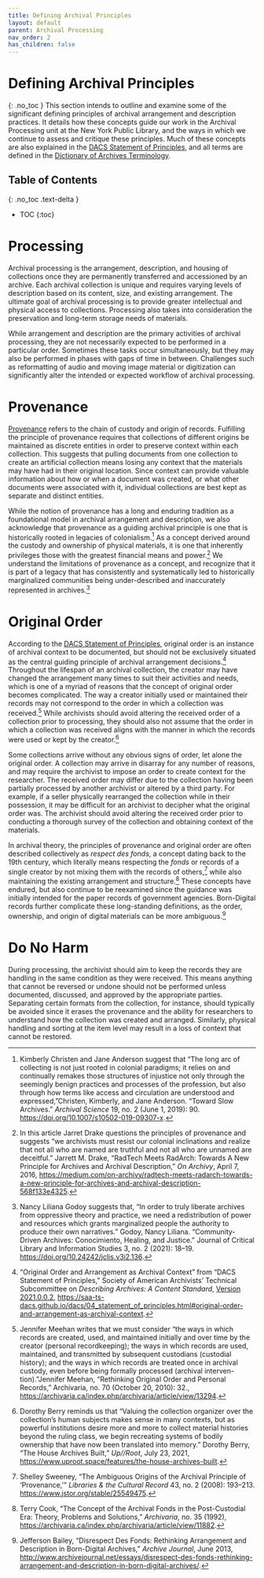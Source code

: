 ```yaml
---
title: Defining Archival Principles
layout: default
parent: Archival Processing
nav_order: 2
has_children: false
---
```

# Defining Archival Principles
{: .no_toc }
This section intends to outline and examine some of the significant defining principles of archival arrangement and description practices. It details how these concepts guide our work in the Archival Processing unit at the New York Public Library, and the ways in which we continue to assess and critique these principles. Much of these concepts are also explained in the [DACS Statement of Principles](https://saa-ts-dacs.github.io/dacs/04_statement_of_principles.html), and all terms are defined in the [Dictionary of Archives Terminology](https://dictionary.archivists.org/).

## Table of Contents
{: .no_toc .text-delta }

- TOC
{:toc}

# Processing
Archival processing is the arrangement, description, and housing of collections once they are permanently transferred and accessioned by an archive. Each archival collection is unique and requires varying levels of description based on its content, size, and existing arrangement. The ultimate goal of archival processing is to provide greater intellectual and physical access to collections. Processing also takes into consideration the preservation and long-term storage needs of materials.

While arrangement and description are the primary activities of archival processing, they are not necessarily expected to be performed in a particular order. Sometimes these tasks occur simultaneously, but they may also be performed in phases with gaps of time in between. Challenges such as reformatting of audio and moving image material or digitization can significantly alter the intended or expected workflow of archival processing.

# Provenance
[Provenance]( https://dictionary.archivists.org/entry/provenance.html) refers to the chain of custody and origin of records. Fulfilling the principle of provenance requires that collections of different origins be maintained as discrete entities in order to preserve context within each collection. This suggests that pulling documents from one collection to create an artificial collection means losing any context that the materials may have had in their original location. Since context can provide valuable information about how or when a document was created, or what other documents were associated with it, individual collections are best kept as separate and distinct entities. 

While the notion of provenance has a long and enduring tradition as a foundational model in archival arrangement and description, we also acknowledge that provenance as a guiding archival principle is one that is historically rooted in legacies of colonialism.[^1] As a concept derived around the custody and ownership of physical materials, it is one that inherently privileges those with the greatest financial means and power.[^2] We understand the limitations of provenance as a concept, and recognize that it is part of a legacy that has consistently and systematically led to historically marginalized communities being under-described and inaccurately represented in archives.[^3] 

# Original Order
According to the [DACS Statement of Principles](https://saa-ts-dacs.github.io/dacs/04_statement_of_principles.html#original-order-and-arrangement-as-archival-context), original order is an instance of archival context to be documented, but should not be exclusively situated as the central guiding principle of archival arrangement decisions.[^4] Throughout the lifespan of an archival collection, the creator may have changed the arrangement many times to suit their activities and needs, which is one of a myriad of reasons that the concept of original order becomes complicated. The way a creator initially used or maintained their records may not correspond to the order in which a collection was received.[^5] While archivists should avoid altering the received order of a collection prior to processing, they should also not assume that the order in which a collection was received aligns with the manner in which the records were used or kept by the creator.[^6]

Some collections arrive without any obvious signs of order, let alone the original order. A collection may arrive in disarray for any number of reasons, and may require the archivist to impose an order to create context for the researcher. The received order may differ due to the collection having been partially processed by another archivist or altered by a third party. For example, if a seller physically rearranged the collection while in their possession, it may be difficult for an archivist to decipher what the original order was. The archivist should avoid altering the received order prior to conducting a thorough survey of the collection and obtaining context of the materials.

In archival theory, the principles of provenance and original order are often described collectively as _respect des fonds_, a concept dating back to the 19th century, which literally means respecting the _fonds_ or records of a single creator by not mixing them with the records of others,[^7] while also maintaining the existing arrangement and structure.[^8] These concepts have endured, but also continue to be reexamined since the guidance was initially intended for the paper records of government agencies. Born-Digital records further complicate these long-standing definitions, as the order, ownership, and origin of digital materials can be more ambiguous.[^9]

# Do No Harm
During processing, the archivist should aim to keep the records they are handling in the same condition as they were received. This means anything that cannot be reversed or undone should not be performed unless documented, discussed, and approved by the appropriate parties. Separating certain formats from the collection, for instance, should typically be avoided since it erases the provenance and the ability for researchers to understand how the collection was created and arranged. Similarly, physical handling and sorting at the item level may result in a loss of context that cannot be restored. 

[^1]: Kimberly Christen and Jane Anderson suggest that “The long arc of collecting is not just rooted in colonial paradigms; it relies on and continually remakes those structures of injustice not only through the seemingly benign practices and processes of the profession, but also through how terms like access and circulation are understood and expressed,”Christen, Kimberly, and Jane Anderson. “Toward Slow Archives.” _Archival Science_ 19, no. 2 (June 1, 2019): 90. <https://doi.org/10.1007/s10502-019-09307-x>.

[^2]: In this article Jarret Drake questions the principles of provenance and suggests “we archivists must resist our colonial inclinations and realize that not all who are named are truthful and not all who are unnamed are deceitful.” Jarrett M. Drake, “RadTech Meets RadArch: Towards A New Principle for Archives and Archival Description,” _On Archivy_, April 7, 2016, <https://medium.com/on-archivy/radtech-meets-radarch-towards-a-new-principle-for-archives-and-archival-description-568f133e4325>.

[^3]: Nancy Liliana Godoy suggests  that, “In order to  truly liberate  archives from oppressive theory and practice, we need a redistribution of  power and resources which grants marginalized people the  authority to produce their own narratives.” Godoy, Nancy Liliana. “Community-Driven Archives: Conocimiento, Healing, and Justice.” Journal of Critical Library and Information Studies 3, no. 2 (2021): 18–19. https://doi.org/10.24242/jclis.v3i2.136.

[^4]: “Original Order and Arrangement as Archival Context” from “DACS Statement of Principles,” Society of American Archivists’ Technical Subcommittee on _Describing Archives: A Content Standard_, [Version 2021.0.0.2](https://saa-ts-dacs.github.io/dacs/changelog.html#dacs-2021002), <https://saa-ts-dacs.github.io/dacs/04_statement_of_principles.html#original-order-and-arrangement-as-archival-context>.

[^5]: Jennifer Meehan writes that we must consider “the ways in which records are created, used, and maintained initially and over time by the creator (personal recordkeeping); the ways in which records are used, maintained, and transmitted by subsequent custodians (custodial history); and the ways in which records are treated once in archival custody, even before being formally processed (archival interven-tion).”Jennifer Meehan, “Rethinking Original Order and Personal Records,” Archivaria, no. 70 (October 20, 2010): 32., <https://archivaria.ca/index.php/archivaria/article/view/13294>.

[^6]: Dorothy Berry reminds us that “Valuing the collection organizer over the collection’s human subjects makes sense in many contexts, but as powerful institutions desire more and more to collect material histories beyond the ruling class, we begin recreating systems of bodily ownership that have now been translated into memory.” Dorothy Berry, “The House Archives Built,” _Up//Root_, July 23, 2021, <https://www.uproot.space/features/the-house-archives-built>.

[^7]: Shelley Sweeney, “The Ambiguous Origins of the Archival Principle of ‘Provenance,’” _Libraries & the Cultural Record_ 43, no. 2 (2008): 193–213. <https://www.jstor.org/stable/25549475>.

[^8]: Terry Cook, “The Concept of the Archival Fonds in the Post-Custodial Era: Theory, Problems and Solutions,” _Archivaria_, no. 35 (1992), <https://archivaria.ca/index.php/archivaria/article/view/11882>.

[^9]: Jefferson Bailey, “Disrespect Des Fonds: Rethinking Arrangement and Description in Born-Digital Archives,” _Archive Journal_, June 2013, <http://www.archivejournal.net/essays/disrespect-des-fonds-rethinking-arrangement-and-description-in-born-digital-archives/>.